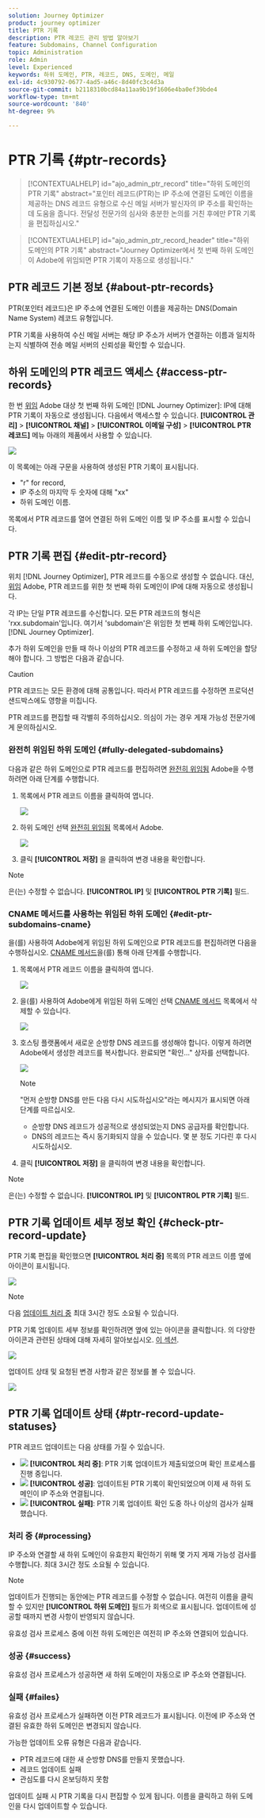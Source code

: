 ```yaml
---
solution: Journey Optimizer
product: journey optimizer
title: PTR 기록
description: PTR 레코드 관리 방법 알아보기
feature: Subdomains, Channel Configuration
topic: Administration
role: Admin
level: Experienced
keywords: 하위 도메인, PTR, 레코드, DNS, 도메인, 메일
exl-id: 4c930792-0677-4ad5-a46c-8d40fc3c4d3a
source-git-commit: b2118310bcd84a11aa9b19f1606e4ba0ef39bde4
workflow-type: tm+mt
source-wordcount: '840'
ht-degree: 9%

---
```


# PTR 기록 {#ptr-records}

>[!CONTEXTUALHELP]
>id="ajo_admin_ptr_record"
>title="하위 도메인의 PTR 기록"
>abstract="포인터 레코드(PTR)는 IP 주소에 연결된 도메인 이름을 제공하는 DNS 레코드 유형으로 수신 메일 서버가 발신자의 IP 주소를 확인하는 데 도움을 줍니다. 전달성 전문가의 심사와 충분한 논의를 거친 후에만 PTR 기록을 편집하십시오."

>[!CONTEXTUALHELP]
>id="ajo_admin_ptr_record_header"
>title="하위 도메인의 PTR 기록"
>abstract="Journey Optimizer에서 첫 번째 하위 도메인이 Adobe에 위임되면 PTR 기록이 자동으로 생성됩니다."

## PTR 레코드 기본 정보 {#about-ptr-records}

PTR(포인터 레코드)은 IP 주소에 연결된 도메인 이름을 제공하는 DNS(Domain Name System) 레코드 유형입니다.

PTR 기록을 사용하여 수신 메일 서버는 해당 IP 주소가 서버가 연결하는 이름과 일치하는지 식별하여 전송 메일 서버의 신뢰성을 확인할 수 있습니다.

## 하위 도메인의 PTR 레코드 액세스 {#access-ptr-records}

한 번 [위임](delegate-subdomain.md) Adobe 대상 첫 번째 하위 도메인 [!DNL Journey Optimizer]: IP에 대해 PTR 기록이 자동으로 생성됩니다. 다음에서 액세스할 수 있습니다. **[!UICONTROL 관리]** > **[!UICONTROL 채널]** > **[!UICONTROL 이메일 구성]** > **[!UICONTROL PTR 레코드]** 메뉴 아래의 제품에서 사용할 수 있습니다.

![](assets/ptr-records.png)

이 목록에는 아래 구문을 사용하여 생성된 PTR 기록이 표시됩니다.

* &quot;r&quot; for record,
* IP 주소의 마지막 두 숫자에 대해 &quot;xx&quot;
* 하위 도메인 이름.

목록에서 PTR 레코드를 열어 연결된 하위 도메인 이름 및 IP 주소를 표시할 수 있습니다.

## PTR 기록 편집 {#edit-ptr-record}

위치 [!DNL Journey Optimizer], PTR 레코드를 수동으로 생성할 수 없습니다. 대신, [위임](delegate-subdomain.md) Adobe, PTR 레코드를 위한 첫 번째 하위 도메인이 IP에 대해 자동으로 생성됩니다.

각 IP는 단일 PTR 레코드를 수신합니다. 모든 PTR 레코드의 형식은 &#39;rxx.subdomain&#39;입니다. 여기서 &#39;subdomain&#39;은 위임한 첫 번째 하위 도메인입니다. [!DNL Journey Optimizer].

추가 하위 도메인을 만들 때 하나 이상의 PTR 레코드를 수정하고 새 하위 도메인을 할당해야 합니다. 그 방법은 다음과 같습니다.

>[!CAUTION]
>
>PTR 레코드는 모든 환경에 대해 공통입니다. 따라서 PTR 레코드를 수정하면 프로덕션 샌드박스에도 영향을 미칩니다.
>
>PTR 레코드를 편집할 때 각별히 주의하십시오. 의심이 가는 경우 게재 가능성 전문가에게 문의하십시오.

### 완전히 위임된 하위 도메인 {#fully-delegated-subdomains}

다음과 같은 하위 도메인으로 PTR 레코드를 편집하려면 [완전히 위임됨](delegate-subdomain.md#full-subdomain-delegation) Adobe을 수행하려면 아래 단계를 수행합니다.

1. 목록에서 PTR 레코드 이름을 클릭하여 엽니다.

   ![](assets/ptr-record-select.png)

1. 하위 도메인 선택 [완전히 위임됨](delegate-subdomain.md#full-subdomain-delegation) 목록에서 Adobe.

   ![](assets/ptr-record-subdomain.png)

1. 클릭 **[!UICONTROL 저장]** 을 클릭하여 변경 내용을 확인합니다.

>[!NOTE]
>
>은(는) 수정할 수 없습니다. **[!UICONTROL IP]** 및 **[!UICONTROL PTR 기록]** 필드.

### CNAME 메서드를 사용하는 위임된 하위 도메인 {#edit-ptr-subdomains-cname}

을(를) 사용하여 Adobe에게 위임된 하위 도메인으로 PTR 레코드를 편집하려면 다음을 수행하십시오. [CNAME 메서드](delegate-subdomain.md#cname-subdomain-delegation)을(를) 통해 아래 단계를 수행합니다.

1. 목록에서 PTR 레코드 이름을 클릭하여 엽니다.

   ![](assets/ptr-record-select-cname.png)

1. 을(를) 사용하여 Adobe에게 위임된 하위 도메인 선택 [CNAME 메서드](delegate-subdomain.md#cname-subdomain-delegation) 목록에서 삭제할 수 있습니다.

   ![](assets/ptr-record-subdomain-cname.png)

1. 호스팅 플랫폼에서 새로운 순방향 DNS 레코드를 생성해야 합니다. 이렇게 하려면 Adobe에서 생성한 레코드를 복사합니다. 완료되면 &quot;확인...&quot; 상자를 선택합니다.

   ![](assets/ptr-record-subdomain-confirm.png)

   >[!NOTE]
   >
   >&quot;먼저 순방향 DNS를 만든 다음 다시 시도하십시오&quot;라는 메시지가 표시되면 아래 단계를 따르십시오.
   >   * 순방향 DNS 레코드가 성공적으로 생성되었는지 DNS 공급자를 확인합니다.
   >   * DNS의 레코드는 즉시 동기화되지 않을 수 있습니다. 몇 분 정도 기다린 후 다시 시도하십시오.

1. 클릭 **[!UICONTROL 저장]** 을 클릭하여 변경 내용을 확인합니다.

>[!NOTE]
>
>은(는) 수정할 수 없습니다. **[!UICONTROL IP]** 및 **[!UICONTROL PTR 기록]** 필드.

## PTR 기록 업데이트 세부 정보 확인 {#check-ptr-record-update}

PTR 기록 편집을 확인했으면 **[!UICONTROL 처리 중]** 목록의 PTR 레코드 이름 옆에 아이콘이 표시됩니다.

![](assets/ptr-record-updating.png)

>[!NOTE]
>
>다음 [업데이트 처리 중](#processing) 최대 3시간 정도 소요될 수 있습니다.

PTR 기록 업데이트 세부 정보를 확인하려면 옆에 있는 아이콘을 클릭합니다. 의 다양한 아이콘과 관련된 상태에 대해 자세히 알아보십시오. [이 섹션](#ptr-record-update-statuses).

![](assets/ptr-record-recent-update.png)

업데이트 상태 및 요청된 변경 사항과 같은 정보를 볼 수 있습니다.

![](assets/ptr-record-updates.png)

## PTR 기록 업데이트 상태 {#ptr-record-update-statuses}

PTR 레코드 업데이트는 다음 상태를 가질 수 있습니다.

* ![](assets/do-not-localize/ptr-record-processing.png) **[!UICONTROL 처리 중]**: PTR 기록 업데이트가 제출되었으며 확인 프로세스를 진행 중입니다.
* ![](assets/do-not-localize/ptr-record-success.png) **[!UICONTROL 성공]**: 업데이트된 PTR 기록이 확인되었으며 이제 새 하위 도메인이 IP 주소와 연결됩니다.
* ![](assets/do-not-localize/ptr-record-failed.png) **[!UICONTROL 실패]**: PTR 기록 업데이트 확인 도중 하나 이상의 검사가 실패했습니다.

### 처리 중 {#processing}

IP 주소와 연결할 새 하위 도메인이 유효한지 확인하기 위해 몇 가지 게재 가능성 검사를 수행합니다. 최대 3시간 정도 소요될 수 있습니다.

>[!NOTE]
>
>업데이트가 진행되는 동안에는 PTR 레코드를 수정할 수 없습니다. 여전히 이름을 클릭할 수 있지만 **[!UICONTROL 하위 도메인]** 필드가 회색으로 표시됩니다. 업데이트에 성공할 때까지 변경 사항이 반영되지 않습니다.

유효성 검사 프로세스 중에 이전 하위 도메인은 여전히 IP 주소와 연결되어 있습니다.

### 성공 {#success}

유효성 검사 프로세스가 성공하면 새 하위 도메인이 자동으로 IP 주소와 연결됩니다.

### 실패 {#failes}

유효성 검사 프로세스가 실패하면 이전 PTR 레코드가 표시됩니다. 이전에 IP 주소와 연결된 유효한 하위 도메인은 변경되지 않습니다.

가능한 업데이트 오류 유형은 다음과 같습니다.
* PTR 레코드에 대한 새 순방향 DNS를 만들지 못했습니다.
* 레코드 업데이트 실패
* 관심도를 다시 온보딩하지 못함

업데이트 실패 시 PTR 기록을 다시 편집할 수 있게 됩니다. 이름을 클릭하고 하위 도메인을 다시 업데이트할 수 있습니다.
